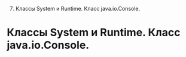 7. Классы System и Runtime. Класс java.io.Console.

# Классы System и Runtime. Класс java.io.Console.
